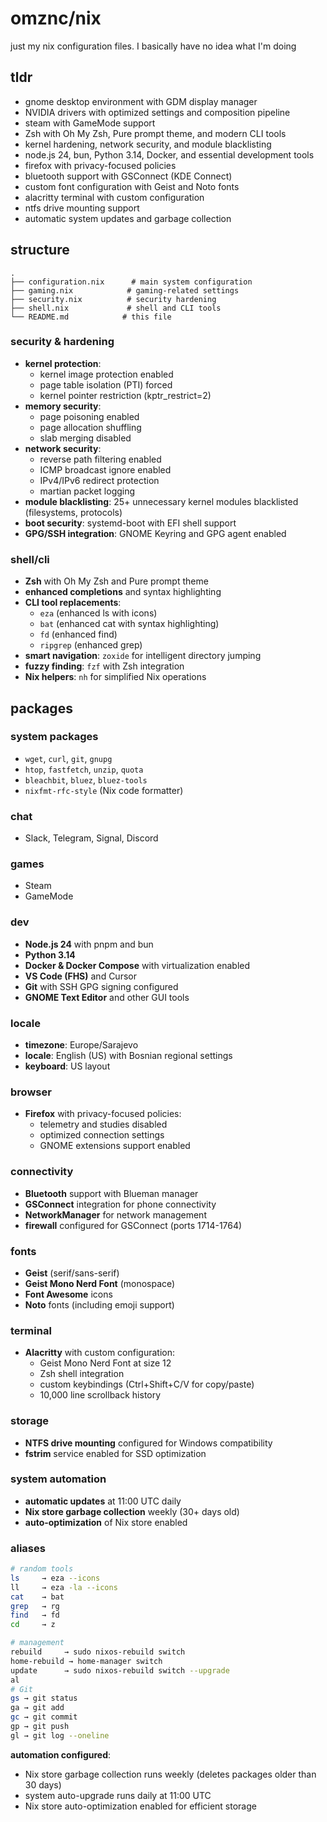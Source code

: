 # omznc/nix

just my nix configuration files. I basically have no idea what I'm doing

## tldr
- gnome desktop environment with GDM display manager
- NVIDIA drivers with optimized settings and composition pipeline
- steam with GameMode support
- Zsh with Oh My Zsh, Pure prompt theme, and modern CLI tools
- kernel hardening, network security, and module blacklisting
- node.js 24, bun, Python 3.14, Docker, and essential development tools
- firefox with privacy-focused policies
- bluetooth support with GSConnect (KDE Connect)
- custom font configuration with Geist and Noto fonts
- alacritty terminal with custom configuration
- ntfs drive mounting support
- automatic system updates and garbage collection

## structure

```
.
├── configuration.nix      # main system configuration
├── gaming.nix            # gaming-related settings
├── security.nix          # security hardening
├── shell.nix             # shell and CLI tools
└── README.md            # this file
```

### security & hardening
- **kernel protection**:
  - kernel image protection enabled
  - page table isolation (PTI) forced
  - kernel pointer restriction (kptr_restrict=2)
- **memory security**:
  - page poisoning enabled
  - page allocation shuffling
  - slab merging disabled
- **network security**:
  - reverse path filtering enabled
  - ICMP broadcast ignore enabled
  - IPv4/IPv6 redirect protection
  - martian packet logging
- **module blacklisting**: 25+ unnecessary kernel modules blacklisted (filesystems, protocols)
- **boot security**: systemd-boot with EFI shell support
- **GPG/SSH integration**: GNOME Keyring and GPG agent enabled

### shell/cli
- **Zsh** with Oh My Zsh and Pure prompt theme
- **enhanced completions** and syntax highlighting
- **CLI tool replacements**:
  - `eza` (enhanced ls with icons)
  - `bat` (enhanced cat with syntax highlighting)
  - `fd` (enhanced find)
  - `ripgrep` (enhanced grep)
- **smart navigation**: `zoxide` for intelligent directory jumping
- **fuzzy finding**: `fzf` with Zsh integration
- **Nix helpers**: `nh` for simplified Nix operations

## packages

### system packages
- `wget`, `curl`, `git`, `gnupg`
- `htop`, `fastfetch`, `unzip`, `quota`
- `bleachbit`, `bluez`, `bluez-tools`
- `nixfmt-rfc-style` (Nix code formatter)

### chat
- Slack, Telegram, Signal, Discord

### games
- Steam
- GameMode

### dev
- **Node.js 24** with pnpm and bun
- **Python 3.14**
- **Docker & Docker Compose** with virtualization enabled
- **VS Code (FHS)** and Cursor
- **Git** with SSH GPG signing configured
- **GNOME Text Editor** and other GUI tools

### locale
- **timezone**: Europe/Sarajevo
- **locale**: English (US) with Bosnian regional settings
- **keyboard**: US layout

### browser
- **Firefox** with privacy-focused policies:
  - telemetry and studies disabled
  - optimized connection settings
  - GNOME extensions support enabled

### connectivity
- **Bluetooth** support with Blueman manager
- **GSConnect** integration for phone connectivity
- **NetworkManager** for network management
- **firewall** configured for GSConnect (ports 1714-1764)

### fonts
- **Geist** (serif/sans-serif)
- **Geist Mono Nerd Font** (monospace)
- **Font Awesome** icons
- **Noto** fonts (including emoji support)

### terminal
- **Alacritty** with custom configuration:
  - Geist Mono Nerd Font at size 12
  - Zsh shell integration
  - custom keybindings (Ctrl+Shift+C/V for copy/paste)
  - 10,000 line scrollback history

### storage
- **NTFS drive mounting** configured for Windows compatibility
- **fstrim** service enabled for SSD optimization

### system automation
- **automatic updates** at 11:00 UTC daily
- **Nix store garbage collection** weekly (30+ days old)
- **auto-optimization** of Nix store enabled


### aliases

```bash
# random tools
ls     → eza --icons
ll     → eza -la --icons
cat    → bat
grep   → rg
find   → fd
cd     → z

# management
rebuild     → sudo nixos-rebuild switch
home-rebuild → home-manager switch
update      → sudo nixos-rebuild switch --upgrade
al
# Git 
gs → git status
ga → git add
gc → git commit
gp → git push
gl → git log --oneline
```


**automation configured**:
- Nix store garbage collection runs weekly (deletes packages older than 30 days)
- system auto-upgrade runs daily at 11:00 UTC
- Nix store auto-optimization enabled for efficient storage